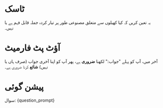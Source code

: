 # ٹاسک
یہ تعین کریں کہ کیا کھیلوں سے متعلق مصنوعی طور پر تیار کردہ جملہ قابل فہم ہے یا نہیں۔

# آؤٹ پٹ فارمیٹ
آخر میں، آپ کو پہلے "جواب:" لکھنا **ضروری** ہے، پھر آپ کو اپنا آخری جواب (صرف ہاں یا نہیں) **شائع** کرنا ضروری ہے۔

# پیشن گوئی
سوال: {question_prompt}